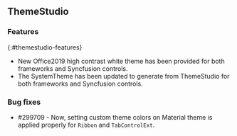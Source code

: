 ## ThemeStudio

### Features
{:#themestudio-features}
* New Office2019 high contrast white theme has been provided for both frameworks and Syncfusion controls.
* The SystemTheme has been updated to generate from ThemeStudio for both frameworks and Syncfusion controls.

### Bug fixes

* \#299709 - Now, setting custom theme colors on Material theme is applied properly for `Ribbon` and `TabControlExt`.
